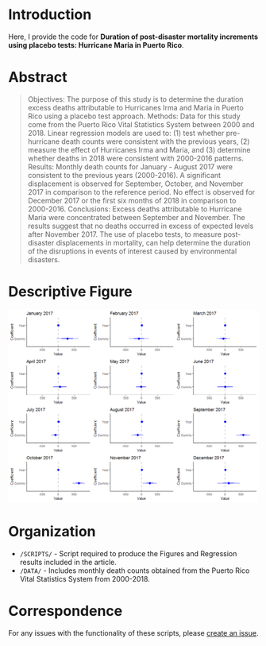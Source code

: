 # Introduction
Here, I provide the code for **Duration of post-disaster mortality increments using placebo tests: Hurricane Maria in Puerto Rico**.

# Abstract
> Objectives: The purpose of this study is to determine the duration excess deaths attributable to Hurricanes Irma and Maria in Puerto Rico using a placebo test approach. Methods: Data for this study come from the Puerto Rico Vital Statistics System between 2000 and 2018. Linear regression models are used to: (1) test whether pre-hurricane death counts were consistent with the previous years, (2) measure the effect of Hurricanes Irma and Maria, and (3) determine whether deaths in 2018 were consistent with 2000-2016 patterns. Results: Monthly death counts for January - August 2017 were consistent to the previous years (2000-2016). A significant displacement is observed for September, October, and November 2017 in comparison to the reference period. No effect is observed for December 2017 or the first six months of 2018 in comparison to 2000-2016.
Conclusions: Excess deaths attributable to Hurricane Maria were concentrated between September and November. The results suggest that no deaths occurred in excess of expected levels after November 2017. The use of placebo tests, to measure post-disaster displacements in mortality, can help determine the duration of the disruptions in events of interest caused by environmental disasters. 

# Descriptive Figure
![**Visualization of placebo effects in Puerto Rico, 2017.**](Visualization/RPlot.png "Main Figure")

# Organization 
* `/SCRIPTS/` - Script required to produce the Figures and Regression results included in the article. 
* `/DATA/` - Includes monthly death counts obtained from the Puerto Rico Vital Statistics System from 2000-2018.

# Correspondence
For any issues with the functionality of these scripts, please [create an issue](https://github.com/alexisrsantos/placebo_hurricanemaria/issues).
